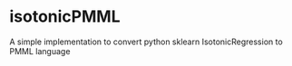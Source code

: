 # isotonicPMML
A simple implementation to convert python sklearn IsotonicRegression to PMML language
